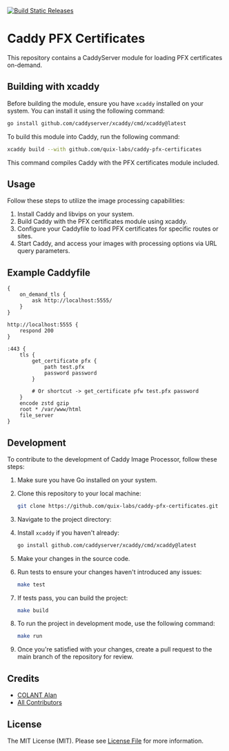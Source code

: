 [![Build Static Releases](https://github.com/quix-labs/caddy-pfx-certificates/actions/workflows/build-on-release.yml/badge.svg)](https://github.com/quix-labs/caddy-pfx-certificates/actions/workflows/build-on-release.yml)

# Caddy PFX Certificates

This repository contains a CaddyServer module for loading PFX certificates on-demand.

## Building with xcaddy

Before building the module, ensure you have `xcaddy` installed on your system. You can install it using the following command:

```bash
go install github.com/caddyserver/xcaddy/cmd/xcaddy@latest
```

To build this module into Caddy, run the following command:

```bash
xcaddy build --with github.com/quix-labs/caddy-pfx-certificates
```

This command compiles Caddy with the PFX certificates module included.

## Usage

Follow these steps to utilize the image processing capabilities:

1. Install Caddy and libvips on your system.
2. Build Caddy with the PFX certificates module using xcaddy.
3. Configure your Caddyfile to load PFX certificates for specific routes or sites.
4. Start Caddy, and access your images with processing options via URL query parameters.

## Example Caddyfile
```plaintext
{
	on_demand_tls {
		ask http://localhost:5555/
	}
}

http://localhost:5555 {
	respond 200
}

:443 {
    tls {
        get_certificate pfx {
            path test.pfx
            password password
        }
        
        # Or shortcut -> get_certificate pfw test.pfx password
    }
    encode zstd gzip
    root * /var/www/html
    file_server
}
```

## Development

To contribute to the development of Caddy Image Processor, follow these steps:

1. Make sure you have Go installed on your system.
2. Clone this repository to your local machine:
   ```bash
   git clone https://github.com/quix-labs/caddy-pfx-certificates.git
   ```
   
3. Navigate to the project directory:
4. Install `xcaddy` if you haven't already:
    ```bash
    go install github.com/caddyserver/xcaddy/cmd/xcaddy@latest
    ```
5. Make your changes in the source code.
6. Run tests to ensure your changes haven't introduced any issues:
    ```bash
   make test
    ```
7. If tests pass, you can build the project:
    ```bash
   make build
    ```
8. To run the project in development mode, use the following command:
    ```bash
   make run
    ```
9. Once you're satisfied with your changes, create a pull request to the main branch of the repository for review.

## Credits

- [COLANT Alan](https://github.com/alancolant)
- [All Contributors](../../contributors)


## License

The MIT License (MIT). Please see [License File](LICENSE.md) for more information.
